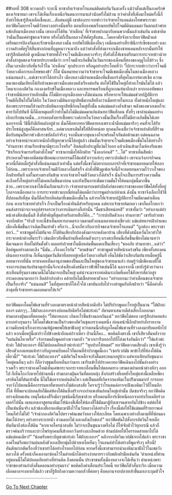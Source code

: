 ##บทที่ 308 หวาดกลัว
ระยะนี้ ทาซากับเจ้าชายโรแลนด์ติดต่อกันวันละครั้ง
แม้ว่าตั้งแต่เป็นองครักษ์ของเจ้าชายมา เขาจะได้เห็นเรื่องเหนือจินตนาการมาแล้วนับครั้งไม่ถ้วน ทว่าคำสั่งที่เพิ่งมาใหม่ครั้งนี้ก็ยังทำให้เขารู้สึกเหลือเชื่อและ...สับสนอยู่ดี
เขาต้องกระจายข่าวว่าเจ้าชายโรแลนด์ลงโทษพระราชาทอว์ฟิคโดยการโจมตีวังหลวงอย่างนั้นหรือ
ตอนที่กองพลเรือนยกทัพไปโจมตีดินแดนตะวันตกแล้วพ่ายแพ้กลับมาเมืองหลวงนั้น เขาเองก็ได้ยิน ‘คำเตือน’ ที่เจ้าชายฝากมากับคนพวกนั้นแล้วเช่นกัน แต่เขาคิดว่านั่นเป็นแค่คำขู่ของเจ้าชาย หรือไม่ก็เป็นกลลวงให้ศัตรูสับสน...โดยอาศัยจังหวะที่ทอว์ฟิคมัวแต่เตรียมการป้องกันและรักษาเมืองหลวงนั้น ยกทัพไปตีเมืองอื่นๆ เหมือนอย่างที่ราชินีการ์เซียชอบทำ และกวาดล้างศัตรูให้สิ้นซากก่อนที่ฤดูหนาวจะมาถึง
แต่ว่าคำสั่งที่ส่งมาจากเมืองชายแดนหลังจากนั้นทำให้เขารู้สึกผิดปกติ ดูเหมือนเจ้าชายตั้งใจจะโจมตีเมืองหลวงจริงๆ ทั้งยังสั่งให้เขาเตรียมการกระจายข่าวด้วย คำสั่งล่าสุดของเจ้าชายประกาศชัดว่า การโจมตีจะเกิดขึ้นในวันแรกของเดือนที่สองของฤดูใบไม้ร่วง ซึ่งเป็นเวลาเดียวกับที่แจ้งไว้ใน ‘คำเตือน’ ทุกประการ
หรือดูอย่างประโยคที่ว่า ‘ไปกระจายข่าวว่าการโจมตีวังหลวงคือการลงโทษของข้า’ ก็ได้ นั่นหมายความว่าเจ้าชายจะโจมตีเขตเมืองชั้นในของเมืองหลวงแน่นอนแล้ว...แต่เขาจะทำได้อย่างไร เมืองหลวงมีกำแพงเมืองที่แข็งแกร่งที่สุดในเกรย์คาสเซิล ความหนาของมันเทียบได้กับบ้านของชาวเมืองสองหลังเรียงต่อกัน ต่อให้ใช้ปืนใหญ่ก็ทำอะไรมันไม่ได้ แล้วไหนจะกองอัศวิน กององครักษ์ในเมืองหลวง และทหารพลเรือนที่ถูกเกณฑ์มาอีกเล่า หากกองทัพของเจ้าชายมีน้อยกว่าหลักหมื่น ก็ไม่มีทางบุกเมืองหลวงได้แน่นอน
หรือหากจะให้แม่มดช่วยปฏิบัติการโจมตีก็เป็นไปไม่ได้อีก ในวังหลวงมีหินอาญาสิทธิ์มากเสียยิ่งกว่าเม็ดทรายในทะเล ทั้งตำหนักใหญ่และห้องพระบรรทมก็ล้วนประดับหินอาญาสิทธิ์ก้อนใหญ่ทั้งนั้น แค่แม่มดล่วงล้ำเข้ามา พลังของพวกเธอก็จะหายวับไปทันที นี่ก็คือเหตุผลที่ว่าทำไมถึงไม่มีแม่มดมาแก้แค้นทอว์ฟิคสักคน ทั้งที่ๆ เขาล่าแม่มดอย่างเอิกเกริกขนาดนั้น...การลอบสังหารเชื้อพระวงศ์ภายในวังหลวงนั้นเป็นเรื่องที่ไม่มีทางเกิดขึ้นได้เลย
นอกจากนี้ วิธีนี้ยังมีภัยแฝงอยู่ด้วย นั่นก็คือหากทอว์ฟิคตายลงเพราะน้ำมือแม่มดจริงๆ คนที่จะได้รับประโยชน์สูงสุดก็คือศาสนจักร...แค่พวกเขาเติมไข่ใส่สีสักหน่อย ทุกคนก็คงเชื่อว่าเจ้าชายลำดับที่สี่ร่วมมือกับสมุนปีศาจช่วงชิงราชบัลลังก์จริงๆ จากนั้นพวกขุนนางก็จะพร้อมใจกันต่อต้านเขา แต่คนฉลาดอย่างเจ้าชายน่าจะตระหนักถึงปัญหาพวกนี้ได้อยู่แล้ว
เช่นนั้นเจ้าชายจะโจมตีเขตเมืองชั้นในได้อย่างไร
“ท่านทาซา ท่านเรียกข้ามามีธุระอะไรหรือ” ฮิลล์ผลักประตูที่แง้มไว้ออก แล้วเดินเข้ามาในห้องรับแขก
“ข้าเรียกเจ้ามารอรับคำสั่งใหม่” ทาซาผายมือให้อีกฝ่าย “นั่งลงก่อนสิ”
“...ได้”
ทาซาเห็นสีหน้าประหลาดใจของอดีตสมาชิกคณะกายกรรมก็ได้แต่หัวเราะแห้งๆ เพราะปกติแล้ว เขาจะแจ้งภารกิจคนพวกนี้ก็ต่อเมื่อรู้คำสั่งที่แน่นอนแล้วเท่านั้น แต่ครั้งนี้เขาไม่อยากบอกภารกิจที่เจ้าชายมอบหมายให้ออกไปก่อน...เพราะหากเจ้าชายโจมตีวังหลวงไม่สำเร็จ คำสั่งที่ฟังดูเพ้อเจ้อนี้ก็จะลดทอนความไว้วางใจของอีกฝ่ายทันที
แต่ในทางตรงกันข้าม หากเจ้าชายโจมตีวังหลวงได้สำเร็จ นั่นก็จะเป็นการสร้างความตื่นตะลึงครั้งใหญ่อย่างที่ไม่เคยเกิดขึ้นมาก่อน และยังเป็นการเพิ่มความมั่นใจให้คนกลุ่มนี้มากขึ้นด้วย...เพราะพวกเขาได้เห็นกับตาแล้วว่า เจ้าชายสามารถเขย่าบัลลังก์ของพระราชาของทอว์ฟิคได้ทั้งที่อยู่ไกลจากเมืองหลวง การกระจายข่าวแบบนี้ย่อมได้ผลดีกว่าการพูดปากเปล่าแน่
ดังนั้น ทาซาจึงเลือกใช้วิธีที่ปลอดภัยที่สุด นั่นก็คือเรียกฮิลล์มาที่เขตเมืองชั้นใน แล้วรอให้เจ้าชายปฏิบัติการโจมตีตามคำเตือนก่อน หากเจ้าชายทำสำเร็จ ก็จะเป็นเรื่องน่ายินดีสำหรับทุกคน แต่หากเจ้าชายล้มเหลว เขาก็แค่โกหกว่าคนส่งสารน่าจะเจออุปสรรคระหว่างการเดินทางก็เท่านั้น
“ดื่มชาเสียหน่อยสิ” ทาซายิ้มว่า “อย่าเอาแต่ทำหน้าสงสัยเช่นนั้นสิ สิ่งที่สำคัญที่สุดสำหรับสายสืบก็คือ...”
“การปกปิดตัวเอง ท่านทาซา” เขารับถ้วยชาจากอีกฝ่าย “จริงสิ ระยะนี้ข้าเห็นทหารลาดตระเวนตามหัวถนนหลายแห่งเชียวล่ะ แม้แต่ทหารเฝ้ากำแพงเมืองก็เพิ่มขึ้นกว่าเดิมเป็นเท่าตัว หรือว่า...นี่จะเกี่ยวกับภารกิจของเจ้าชายโรแลนด์”
“ถูกต้อง พระราชาทอว์...”
ทาซาพูดยังไม่ทันจบ ก็ได้ยินเสียงกึกก้องดังมาจากหลังคาบ้าน เสียงที่ดังสนั่นหวั่นไหวทำให้กระจกหน้าต่างสั่นระรัว เช่นเดียวกับพื้นบ้านที่เคลื่อนตัวเบาๆ แรงสะเทือนนี้เกิดขึ้นเพียงไม่นานทว่าชัดเจนมาก ฮิลล์ไม่ทันตั้งตัว เผลอทำถ้วยชาในมือหล่นพื้นแตกเป็นเสี่ยงๆ
“ขออภัย ท่านทาซา...แต่ว่า” ฮิลล์พูดอย่างตกตะลึง “นี่มัน...เรื่องอะไรกัน”
“ตามข้ามา” ทาซาพูดด้วยสีหน้าเคร่งขรึม
เพียงทั้งสองคนเดินออกจากบ้าน ก็เห็นกลุ่มควันสีดำที่ลอยอยู่เหนือวังหลวงทันที เห็นได้ชัดว่าเสียงกัมปนาทเมื่อครู่นี้ลอยมาจากที่นั่น ทาซาเคยเห็นอานุภาพของปืนและปืนใหญ่ของเจ้าชายมาแล้ว ย่อมรู้ว่ามีเพียงผงที่ได้จากการเล่นแร่แปรธาตุเท่านั้นจึงจะส่งเสียงดังสนั่นราวฟ้าพิโรธเช่นนี้ได้ นอกจากนี้ เขายังรู้ด้วยว่าแรงสะเทือนที่รุนแรงขนาดนี้ไม่ได้มาจากปืนใหญ่ แต่น่าจะมาจากห่อดินระเบิดที่เคยใช้สังหารสัตว์อสูรกระดองหนามากกว่า
ฮิลล์อ้าปากค้าง คล้ายกับไม่เชื่อสายตาตัวเอง “อย่าบอกนะว่าคำเตือนของเจ้าชายเป็นเรื่องจริง”
“แน่นอนสิ” ในที่สุดทาซาก็โล่งใจได้ เขาหันกลับไปวางท่าพูดกับอีกฝ่ายว่า “นี่คือคำสั่งล่าสุดที่เจ้าชายทรงมอบหมายให้เจ้า”
********************
ทอว์ฟิคมองโคมไฟแขวนที่ร่วงลงมาตรงหน้าด้วยสีหน้าถมึงทึง ไม่ปริปากพูดอะไรอยู่เป็นนาน
“ใต้ฝ่าละอองฯ แค่กๆๆ...ใต้ฝ่าละอองฯทรงปลอดภัยดีหรือไม่พ่ะย่ะค่ะ” อัครมหาเสนาบดีส่งเสียงไอออกมาท่ามกลางฝุ่นผงที่ตลบคลุ้ง “ให้ตายเถอะ เกิดอะไรขึ้นข้างนอกกันแน่”
ทอว์ฟิคไม่ตอบ เขารู้สึกลำคอแห้งผากอย่างรุนแรง ใต้โคมไฟแขวนเป็นร่างของอัศวินชุดเกราะคนหนึ่ง ก่อนหน้านี้อีกฝ่ายกำลังรายงานความคืบหน้าเรื่องการเกณฑ์ผู้อพยพให้เขาฟังอยู่ ทว่าตอนนี้กลับถูกโคมไฟแขวนที่ร่วงลงมาทับคอหักไปแล้ว หากเมื่อครู่นี้เขาก้าวไปข้างหน้าอีกแค่ก้าวเดียว ป่านนี้ก็คง…
พอคิดถึงตรงนี้ เขาก็เสียวสันหลังวาบ
“แผ่นดินไหวหรือ” เจ้ากรมคลังพูดอย่างหวาดกลัว “พวกเรารีบออกไปที่โล่งแจ้งกันดีกว่า”
“ใช่แล้วพ่ะย่ะค่ะ ใต้ฝ่าละอองฯ ที่นี่ไม่ปลอดภัยแล้วพ่ะย่ะค่ะ!”
“หุบปากให้หมด!” ทอว์ฟิคตวาดเสียงดัง เขาเพิ่งรู้ว่าเสียงตัวเองแหบแห้งราวกับถูกคนบีบคอไว้ก็ตอนที่อ้าปากพูดนี้เอง “เซอร์เวย์มัธ พาข้าไปที่ห้องใต้ดินเดี๋ยวนี้!”
“พ่ะย่ะค่ะ ใต้ฝ่าละอองฯ” แม้อัศวินใจเหล็กจะยังตื่นตระหนกอยู่บ้าง แต่หากเทียบกับขุนนางใหญ่คนอื่นๆ แล้ว ก็ถือว่าสุขุมเยือกเย็นกว่ามาก เขารีบเข้าไปประคองทอว์ฟิคเดินลงไปชั้นล่างอย่างรวดเร็ว
พระราชาองค์ใหม่เห็นเศษกระจกกระจายเกลื่อนพื้นไปตลอดทาง เขามองผ่านหน้าต่างหักๆ ออกไป ก็เห็นโถงวังหายไปด้านหนึ่ง ท่ามกลางฝุ่นควันที่ตลบคลุ้ง สิ่งก่อสร้างที่เคยยิ่งใหญ่แห่งนี้เหลือเพียงเสาหินไม่กี่ต้นเท่านั้น นี่ไม่ใช่ผลจากแผ่นดินไหว แต่เป็นผลที่เกิดจากผงหิมะในปริมาณมาก!
การออกจากวังไปตอนนี้คือการรนหาที่ตายอย่างไม่ต้องสงสัย ใครจะรู้ว่าโรแลนด์อาจจะฝังผงหิมะไว้ที่ไหนอีกก็ได้ ที่ที่พอจะปลอดภัยก็มีแค่ห้องใต้ดินซึ่งสร้างจากกำแพงหินก้อนใหญ่เท่านั้น
บัดซบจริงๆ ทอว์ฟิคคิดอย่างเคียดแค้น เหตุใดน้องสี่จึงมีอาวุธชนิดนี้กับเขาด้วย หรือตอนที่การ์เซียหนีออกจากท่าเรือเคลียร์วอเตอร์ไปนั้น เธอแอบเอาสูตรผงหิมะให้น้องสี่เพื่อให้น้องสี่ใช้มันมาสู้กับเขาจนตายกันไปข้าง
แต่ต่อให้เป็นเช่นนั้นจริง แล้วน้องสี่เอาผงหิมะมาฝังไว้ในวังหลวงได้อย่างไร เรื่องนี้ต่อให้ใช้แม่มดที่ร้ายกาจแค่ไหนก็ทำไม่ได้!
“เจ้านำกองอัศวินไปตรวจค้นเขตวังหลวงให้ละเอียด โดยเฉพาะอย่างยิ่งตามที่ที่ซ่อนผงหิมะได้ง่ายๆ อย่างทางระบายน้ำ สวนดอกไม้ และคลังเก็บของ!” ทอว์ฟิคหันไปสั่งการอัศวินใจเหล็กทันทีมาถึงห้องใต้ดิน “หากเจอใครน่าสงสัย ไม่ว่าจะเป็นขุนนางหรือไม่ ก็ให้จับตัวไว้ทุกกรณี แล้วก็ตรวจค้นบริวารและบ่าวไพร่ทุกคนที่เข้าออกวังอย่างละเอียดด้วย ห้ามปล่อยให้ใครรอดสายตาไปได้แม้แต่คนเดียว!”
“น้อมรับพระบัญชาพ่ะย่ะค่ะ ใต้ฝ่าละอองฯ”
หลังจากอัศวินเวย์มัธจากไปแล้ว พระราชาองค์ใหม่จึงพบว่าแผ่นหลังตัวเองเปียกชุ่มไปด้วยเหงื่อเย็นๆ
โรแลนด์ทำได้อย่างที่พูดจริงๆ หรือนี่!
อันดับแรกตัดเรื่องที่ว่าเขาทำได้อย่างไรออกไปก่อน หากครั้งนี้เขาสามารถนำผงหิมะมาฝังไว้ในเขตวังหลวงได้ ครั้งหน้าก็คงเอามาซ่อนไว้ในตำหนักได้อย่างง่ายดายราวกับพลิกฝ่ามือเช่นกัน
‘ตำแหน่งที่ท่านอยู่ตอนนี้ไม่ได้ปลอดภัยอย่างที่ท่านคิด ถึงตอนนั้น ประชาชนทั้งเมืองหลวงจะได้เห็นว่า ตำแหน่งพระราชาของท่านกำลังสั่นคลอนอย่างรุนแรง’
พอคิดถึงคำเตือนประโยคนี้ ทอว์ฟิคก็ตัวสั่นระริก
เมื่อความเดือดดาลจางหายไปแล้ว เขาก็รู้สึกถึงความหวาดกลัวที่ค่อยๆ คืบคลานจากปลายเท้าขึ้นมาเกาะกุมหัวใจ
........................................


[Go To Next Chapter]( ./221.md)